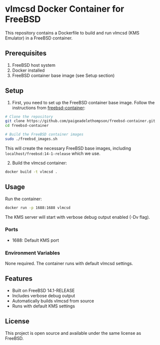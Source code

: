 # vlmcsd Docker Container for FreeBSD

This repository contains a Dockerfile to build and run vlmcsd (KMS Emulator) in a FreeBSD container.

## Prerequisites

1. FreeBSD host system
2. Docker installed
3. FreeBSD container base image (see Setup section)

## Setup

1. First, you need to set up the FreeBSD container base image. Follow the instructions from [freebsd-container](https://github.com/paigeadelethompson/freebsd-container):

```bash
# Clone the repository
git clone https://github.com/paigeadelethompson/freebsd-container.git
cd freebsd-container

# Build the FreeBSD container images
sudo ./freebsd_images.sh
```

This will create the necessary FreeBSD base images, including `localhost/freebsd:14-1-release` which we use.

2. Build the vlmcsd container:

```bash
docker build -t vlmcsd .
```

## Usage

Run the container:

```bash
docker run -p 1688:1688 vlmcsd
```

The KMS server will start with verbose debug output enabled (-Dv flag).

### Ports

- 1688: Default KMS port

### Environment Variables

None required. The container runs with default vlmcsd settings.

## Features

- Built on FreeBSD 14.1-RELEASE
- Includes verbose debug output
- Automatically builds vlmcsd from source
- Runs with default KMS settings

## License

This project is open source and available under the same license as FreeBSD. 
